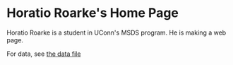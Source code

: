 # Horatio Roarke's Home Page


Horatio Roarke is a student in UConn's MSDS program. 
He is making a web page. 

For data, see [the data file](./Data.md)


